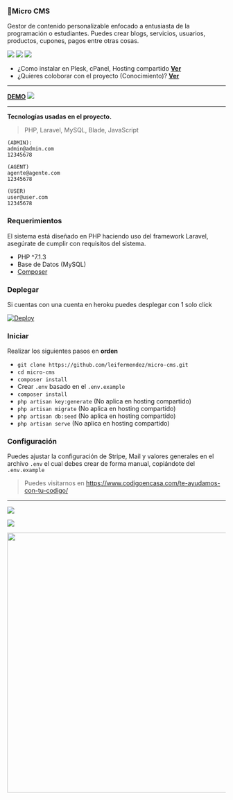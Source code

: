 ### 🎈Micro CMS
Gestor de contenido personalizable enfocado a entusiasta de la programación o estudiantes. Puedes crear blogs, servicios, usuarios, productos, cupones, pagos entre otras cosas.

![](https://badgen.net/badge/PHP/>=7.1/green) ![](https://badgen.net/badge/MySQL/>=5.5/green)  ![](https://badgen.net/gitlab/license/gitlab-org/omnibus-gitlab)

- ¿Como instalar en Plesk, cPanel, Hosting compartido  __[Ver](https://github.com/leifermendez/micro-cms/wiki/Instalaci%C3%B3n-en-cPanel,-Plesk-(Hosting-compartido))__
- ¿Quieres coloborar con el proyecto (Conocimiento)? __[Ver](https://github.com/leifermendez/micro-cms/projects/1)__

---

**[DEMO](https://micro-cms-codigoencasa.herokuapp.com/)**
![](https://i.imgur.com/HU2QlVL.png)

----

**Tecnologías usadas en el proyecto.**
> PHP, Laravel, MySQL, Blade, JavaScript


```text
(ADMIN):
admin@admin.com
12345678

(AGENT)
agente@agente.com
12345678

(USER)
user@user.com
12345678
```

### Requerimientos
El sistema está diseñado en PHP haciendo uso del framework Laravel, asegúrate de cumplir con requisitos del sistema.

- PHP ^7.1.3
- Base de Datos (MySQL)
- [Composer](https://getcomposer.org/doc/00-intro.md)

### Deplegar
Si cuentas con una cuenta en heroku puedes desplegar con 1 solo click

[![Deploy](https://www.herokucdn.com/deploy/button.svg)](https://heroku.com/deploy?template=https://github.com/leifermendez/micro-cms/tree/main) 

### Iniciar
Realizar los siguientes pasos en __orden__

- `git clone https://github.com/leifermendez/micro-cms.git`
-  `cd micro-cms`
- `composer install`
- Crear `.env` basado en el `.env.example`
- `composer install`
- `php artisan key:generate` (No aplica en hosting compartido)
- `php artisan migrate` (No aplica en hosting compartido)
- `php artisan db:seed` (No aplica en hosting compartido)
- `php artisan serve` (No aplica en hosting compartido)
### Configuración
Puedes ajustar la configuración de Stripe, Mail y valores generales en el archivo `.env` el cual debes crear de forma manual, copiándote del `.env.example`

> Puedes visitarnos en https://www.codigoencasa.com/te-ayudamos-con-tu-codigo/

----
![](https://i.imgur.com/MAEzo0O.png)

![](https://i.imgur.com/PYz6TIq.png)

<p align="center">
  <img width="600" src="https://user-images.githubusercontent.com/15802366/100853143-b95c5f00-3487-11eb-8e43-e969645d2a85.gif">
</p>
